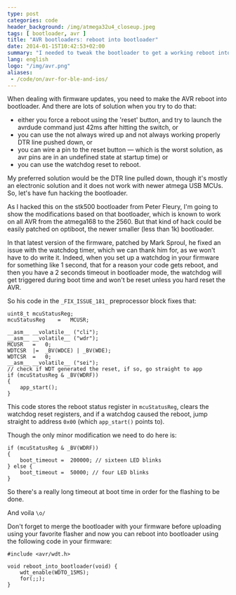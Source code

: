 ```yaml
---
type: post
categories: code
header_background: /img/atmega32u4_closeup.jpeg
tags: [ bootloader, avr ]
title: "AVR bootloaders: reboot into bootloader"
date: 2014-01-15T10:42:53+02:00
summary: "I needed to tweak the bootloader to get a working reboot into bootloader feature. With help from the AVRFreaks community, I thought it'd be a good idea to share my experience working with AVR bootloaders."
lang: english
logo: "/img/avr.png"
aliases:
 - /code/on/avr-for-ble-and-ios/
---
```


When dealing with firmware updates, you need to make the AVR reboot into bootloader. And
there are lots of solution when you try to do that:

 - either you force a reboot using the 'reset' button, and try to launch the avrdude command
   just 42ms after hitting the switch, or
 - you can use the not always wired up and not always working properly DTR line pushed down, or
 - you can wire a pin to the reset button — which is the worst solution, as avr pins are in an undefined state
    at startup time) or
 - you can use the watchdog reset to reboot.

My preferred solution would be the DTR line pulled down, though it's mostly an electronic
solution and it does not work with newer atmega USB MCUs. So, let's have fun hacking the
bootloader.

As I hacked this on the stk500 bootloader from Peter Fleury, I'm going to show the modifications
based on that bootloader, which is known to work on all AVR from the atmega168 to the 2560. But
that kind of hack could be easily patched on optiboot, the newer smaller (less than 1k) bootloader.

In that latest version of the firmware, patched by Mark Sproul, he fixed an issue with the watchdog
timer, which we can thank him for, as we won't have to do write it. Indeed, when you set up a watchdog
in your firmware for something like 1 second, that for a reason your code gets reboot, and then you
have a 2 seconds timeout in bootloader mode, the watchdog will get triggered during boot time and
won't be reset unless you hard reset the AVR.

So his code in the `_FIX_ISSUE_181_` preprocessor block fixes that:

	uint8_t	mcuStatusReg;
	mcuStatusReg	=	MCUSR;

	__asm__ __volatile__ ("cli");
	__asm__ __volatile__ ("wdr");
	MCUSR	=	0;
	WDTCSR	|=	_BV(WDCE) | _BV(WDE);
	WDTCSR	=	0;
	__asm__ __volatile__ ("sei");
	// check if WDT generated the reset, if so, go straight to app
    if (mcuStatusReg & _BV(WDRF))
    {
        app_start();
    }

This code stores the reboot status register in `mcuStatusReg`, clears the watchdog reset
registers, and if a watchdog caused the reboot, jump straight to address `0x00` (which
`app_start()` points to).

Though the only minor modification we need to do here is:

	if (mcuStatusReg & _BV(WDRF))
	{
        boot_timeout =  200000; // sixteen LED blinks
	} else {
        boot_timeout =  50000; // four LED blinks
    }

So there's a really long timeout at boot time in order for the flashing to be done. 

And voila `\o/`

Don't forget to merge the bootloader with your firmware before uploading using your
favorite flasher and now you can reboot into bootloader using the following code in
your firmware:

    #include <avr/wdt.h>

    void reboot_into_bootloader(void) {
        wdt_enable(WDTO_15MS);
        for(;;);
    }

